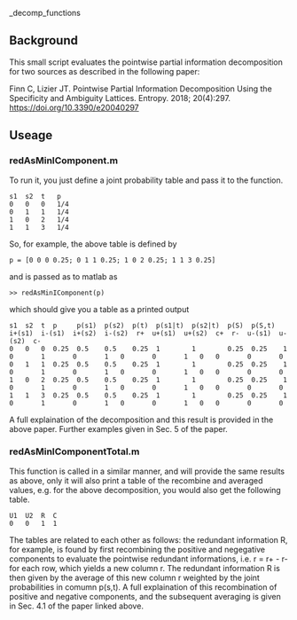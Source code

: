 _decomp_functions



## Background

This small script evaluates the pointwise partial information decomposition for two sources as described in the following paper: 

Finn C, Lizier JT. 
Pointwise Partial Information Decomposition Using the Specificity and Ambiguity Lattices. 
Entropy. 2018; 20(4):297. 
https://doi.org/10.3390/e20040297 


## Useage

### redAsMinIComponent.m

To run it, you just define a joint probability table and pass it to the function.

    s1  s2  t   p
    0   0   0   1/4
    0   1   1   1/4
    1   0   2   1/4
    1   1   3   1/4

So, for example, the above table is defined by

    p = [0 0 0 0.25; 0 1 1 0.25; 1 0 2 0.25; 1 1 3 0.25]

and is passed as to matlab as

    >> redAsMinIComponent(p)

which should give you a table as a printed output

    s1  s2  t  p     p(s1)  p(s2)  p(t)  p(s1|t)  p(s2|t)  p(S)  p(S,t)  i+(s1)  i-(s1)  i+(s2)  i-(s2)  r+  u+(s1)  u+(s2)  c+  r-  u-(s1)  u-(s2)  c-
    0   0   0  0.25  0.5    0.5    0.25  1        1        0.25  0.25    1       0       1       0       1   0       0       1   0   0       0       0
    0   1   1  0.25  0.5    0.5    0.25  1        1        0.25  0.25    1       0       1       0       1   0       0       1   0   0       0       0
    1   0   2  0.25  0.5    0.5    0.25  1        1        0.25  0.25    1       0       1       0       1   0       0       1   0   0       0       0
    1   1   3  0.25  0.5    0.5    0.25  1        1        0.25  0.25    1       0       1       0       1   0       0       1   0   0       0       0

A full explaination of the decomposition and this result is provided in the above paper. Further examples given in Sec. 5 of the paper.

### redAsMinIComponentTotal.m

This function is called in a similar manner, and will provide the same results as above, only it will also print a table of the recombine and averaged 
values, e.g. for the above decomposition, you would also get the following table.

    U1	U2	R  C
    0	0	1  1

The tables are related to each other as follows: the redundant information R, for example, is found by first recombining the positive and negegative 
components to evaluate the pointwise redundant informations, i.e. r = r+ - r- for each row, which yields a new column r. The redundant information R is 
then given by the average of this new column r weighted by the joint probabilities in comumn p(s,t). A full explaination of this recombination of 
positive and negative components, and the subsequent averaging is given in Sec. 4.1 of the paper linked above.
